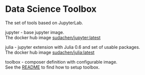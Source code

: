 # Data Science Toolbox  

The set of tools based on JupyterLab.

jupyter - base jupyter image.    
The docker hub image [sudachen/jupyter:latest](http://hub.docker.com/r/sudachen/jupyter)

julia - jupyter extension with Julia 0.6 and set of usable packages.   
The docker hub image [sudachen/julia:latest](http://hub.docker.com/r/sudachen/julia)

toolbox - composer definition with configurable image.   
See the [README](https://github.com/sudachen/dstoolbox/blob/master/toolbox/README.md) to find how to setup toolbox.

